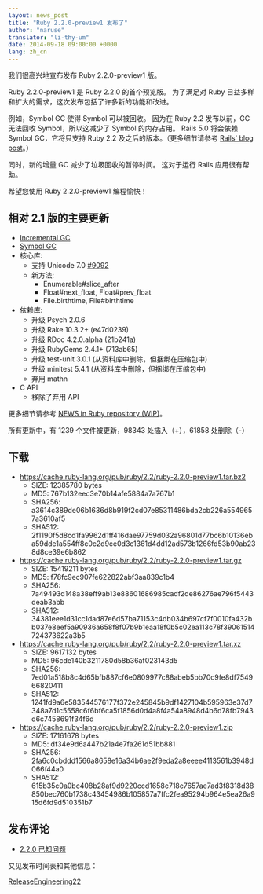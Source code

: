 ```yaml
---
layout: news_post
title: "Ruby 2.2.0-preview1 发布了"
author: "naruse"
translator: "li-thy-um"
date: 2014-09-18 09:00:00 +0000
lang: zh_cn
---
```


我们很高兴地宣布发布 Ruby 2.2.0-preview1 版。

Ruby 2.2.0-preview1 是 Ruby 2.2.0 的首个预览版。
为了满足对 Ruby 日益多样和扩大的需求，这次发布包括了许多新的功能和改进。

例如，Symbol GC 使得 Symbol 可以被回收。
因为在 Ruby 2.2 发布以前，GC 无法回收 Symbol，所以这减少了 Symbol 的内存占用。
Rails 5.0 将会依赖 Symbol GC，它将只支持 Ruby 2.2 及之后的版本。（更多细节请参考 [Rails' blog post](http://weblog.rubyonrails.org/2014/8/20/Rails-4-2-beta1/)。）

同时，新的增量 GC 减少了垃圾回收的暂停时间。
这对于运行 Rails 应用很有帮助。

希望您使用 Ruby 2.2.0-preview1 编程愉快！

## 相对 2.1 版的主要更新

* [Incremental GC](https://bugs.ruby-lang.org/issues/10137)
* [Symbol GC](https://bugs.ruby-lang.org/issues/9634)
* 核心库:
  * 支持 Unicode 7.0 [#9092](https://bugs.ruby-lang.org/issues/9092)
  * 新方法:
    * Enumerable#slice_after
    * Float#next_float, Float#prev_float
    * File.birthtime, File#birthtime
* 依赖库:
  * 升级 Psych 2.0.6
  * 升级 Rake 10.3.2+ (e47d0239)
  * 升级 RDoc 4.2.0.alpha (21b241a)
  * 升级 RubyGems 2.4.1+ (713ab65)
  * 升级 test-unit 3.0.1 (从资料库中删除，但捆绑在压缩包中)
  * 升级 minitest 5.4.1 (从资料库中删除，但捆绑在压缩包中)
  * 弃用 mathn
* C API
  * 移除了弃用 API

更多细节请参考 [NEWS in Ruby repository (WIP)](https://github.com/ruby/ruby/blob/v2_2_0_preview1/NEWS)。

所有更新中，有 1239 个文件被更新，98343 处插入（+），61858 处删除（-）

## 下载

* <https://cache.ruby-lang.org/pub/ruby/2.2/ruby-2.2.0-preview1.tar.bz2>
  * SIZE:   12385780 bytes
  * MD5:    767b132eec3e70b14afe5884a7a767b1
  * SHA256: a3614c389de06b1636d8b919f2cd07e85311486bda2cb226a5549657a3610af5
  * SHA512: 2f1190f5d8cd1fa9962d1ff416dae97759d032a96801d77bc6b10136eba59dde1a554ff8c0c2d9ce0d3c1361d4dd12ad573b1266fd53b90ab238d8ce39e6b862
* <https://cache.ruby-lang.org/pub/ruby/2.2/ruby-2.2.0-preview1.tar.gz>
  * SIZE:   15419211 bytes
  * MD5:    f78fc9ec907fe622822abf3aa839c1b4
  * SHA256: 7a49493d148a38eff9ab13e88601686985cadf2de86276ae796f5443deab3abb
  * SHA512: 34381eee1d31cc1dad87e6d57ba71153c4db034b697cf7f0010fa432bb037e8eef5a90936a658f8f07b9b1eaa18f0b5c02ea113c78f39061514724373622a3b5
* <https://cache.ruby-lang.org/pub/ruby/2.2/ruby-2.2.0-preview1.tar.xz>
  * SIZE:   9617132 bytes
  * MD5:    96cde140b3211780d58b36af023143d5
  * SHA256: 7ed01a518b8c4d65bfb887cf6e0809977c88abeb5bb70c9fe8df754966820411
  * SHA512: 1241fd9a6e583544576177f372e245845b9df1427104b595963e37d7348a7d1c5558c6f6bf6ca5f1856d0d4a8f4a54a8948d4b6d78fb7943d6c7458691f34f6d
* <https://cache.ruby-lang.org/pub/ruby/2.2/ruby-2.2.0-preview1.zip>
  * SIZE:   17161678 bytes
  * MD5:    df34e9d6a447b21a4e7fa261d51bb881
  * SHA256: 2fa6c0cbddd1566a8658e16a34b6ae2f9eda2a8eeee4113561b3948d066f44a0
  * SHA512: 615b35c0a0bc408b28af9d9220ccd1658c718c7657ae7ad3f8318d38850bec760b1738c43454986b105857a7ffc2fea95294b964e5ea26a915d6fd9d510351b7

## 发布评论

* [2.2.0 已知问题](https://bugs.ruby-lang.org/projects/ruby-trunk/issues?query_id=115)

又见发布时间表和其他信息：

[ReleaseEngineering22](https://bugs.ruby-lang.org/projects/ruby-master/wiki/ReleaseEngineering22)

